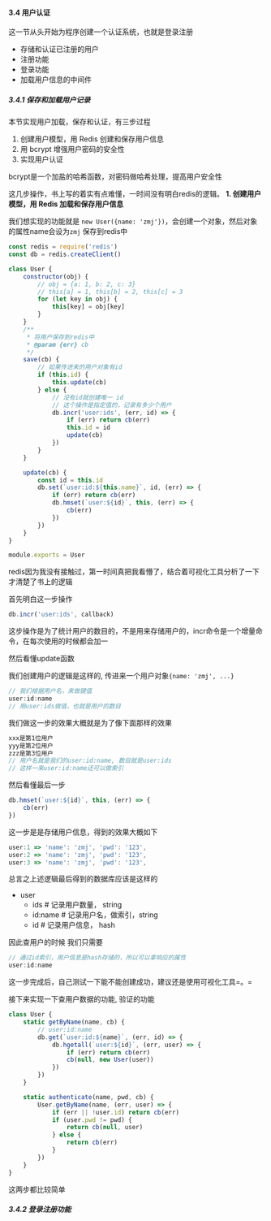 #### 3.4 用户认证
这一节从头开始为程序创建一个认证系统，也就是登录注册
- 存储和认证已注册的用户
- 注册功能
- 登录功能
- 加载用户信息的中间件

##### 3.4.1 保存和加载用户记录

本节实现用户加载，保存和认证，有三步过程
1. 创建用户模型，用 Redis 创建和保存用户信息
2. 用 bcrypt 增强用户密码的安全性
3. 实现用户认证

bcrypt是一个加盐的哈希函数，对密码做哈希处理，提高用户安全性

这几步操作，书上写的着实有点难懂，一时间没有明白redis的逻辑。
**1. 创建用户模型，用 Redis 加载和保存用户信息**

我们想实现的功能就是 `new User({name: 'zmj'})`，会创建一个对象，然后对象的属性name会设为`zmj` 保存到redis中

```js
const redis = require('redis')
const db = redis.createClient()

class User {    
    constructor(obj) {
        // obj = {a: 1, b: 2, c: 3}
        // this[a] = 1, this[b] = 2, this[c] = 3
        for (let key in obj) {
            this[key] = obj[key]
        }
    }
    /**
     * 将用户保存到redis中
     * @param {err} cb 
     */
    save(cb) {
        // 如果传进来的用户对象有id
        if (this.id) {
            this.update(cb)
        } else {
            // 没有id就创建唯一 id
            // 这个操作是指定值的，记录有多少个用户
            db.incr('user:ids', (err, id) => {
                if (err) return cb(err)
                this.id = id
                update(cb)
            })
        }
    }

    update(cb) {
        const id = this.id
        db.set(`user:id:${this.name}`, id, (err) => {
            if (err) return cb(err)
            db.hmset(`user:${id}`, this, (err) => {
                cb(err)
            })
        })
    }
}

module.exports = User
```

redis因为我没有接触过，第一时间真把我看懵了，结合着可视化工具分析了一下才清楚了书上的逻辑

首先明白这一步操作
```js
db.incr('user:ids', callback)
```
这步操作是为了统计用户的数目的，不是用来存储用户的，incr命令是一个增量命令，在每次使用的时候都会加一

然后看懂update函数

我们创建用户的逻辑是这样的, 传进来一个用户对象`{name: 'zmj', ...}`
```js
// 我们根据用户名，来做键值
user:id:name
// 用user:ids做值，也就是用户的数目
```

我们做这一步的效果大概就是为了像下面那样的效果
```js
xxx是第1位用户
yyy是第2位用户
zzz是第3位用户
// 用户名就是我们的user:id:name, 数目就是user:ids
// 这样一来user:id:name还可以做索引
```

然后看懂最后一步
```js
db.hmset(`user:${id}`, this, (err) => {
    cb(err)
})
```

这一步是是存储用户信息，得到的效果大概如下
```js
user:1 => 'name': 'zmj', 'pwd': '123',
user:2 => 'name': 'zmj', 'pwd': '123',
user:3 => 'name': 'zmj', 'pwd': '123',
```

总言之上述逻辑最后得到的数据库应该是这样的

- user
    - ids       # 记录用户数量， string
    - id:name   # 记录用户名，做索引，string
    - id        # 记录用户信息， hash

因此查用户的时候 我们只需要
```js
// 通过id索引，用户信息是hash存储的，所以可以拿响应的属性
user:id:name
```

这一步完成后，自己测试一下能不能创建成功，建议还是使用可视化工具=。=


接下来实现一下查用户数据的功能, 验证的功能

```js
class User {
    static getByName(name, cb) {
        // user:id:name
        db.get(`user:id:${name}`, (err, id) => {
            db.hgetall(`user:${id}`, (err, user) => {
                if (err) return cb(err)
                cb(null, new User(user))
            })
        })
    }

    static authenticate(name, pwd, cb) {
        User.getByName(name, (err, user) => {
            if (err || !user.id) return cb(err)
            if (user.pwd != pwd) {
                return cb(null, user)
            } else {
                return cb(err)
            }
        })
    }
}
```

这两步都比较简单

##### 3.4.2 登录注册功能


